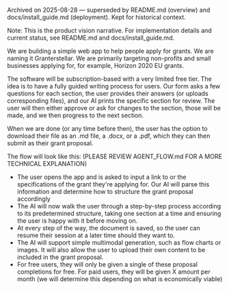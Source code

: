Archived on 2025-08-28 — superseded by README.md (overview) and docs/install_guide.md (deployment). Kept for historical context.

Note: This is the product vision narrative. For implementation details and current status, see README.md and docs/install_guide.md.

We are building a simple web app to help people apply for grants. We are naming it Granterstellar. We are primarily targeting non-profits and small businesses applying for, for example, Horizon 2020 EU grants. 

The software will be subscription-based with a very limited free tier. The idea is to have a fully guided writing process for users. Our form asks a few questions for each section, the user provides their answers (or uploads corresponding files), and our AI prints the specific section for review. The user will then either approve or ask for changes to the section, those will be made, and we then progress to the next section.

When we are done (or any time before then), the user has the option to download their file as an .md file, a .docx, or a .pdf, which they can then submit as their grant proposal. 

The flow will look like this:
(PLEASE REVIEW AGENT_FLOW.md FOR A MORE TECHNICAL EXPLANATION)
- The user opens the app and is asked to input a link to or the specifications of the grant they're applying for. Our AI will parse this information and determine how to structure the grant proposal accordingly
- The AI will now walk the user through a step-by-step process according to its predetermined structure, taking one section at a time and ensuring the user is happy with it before moving on.
- At every step of the way, the document is saved, so the user can resume their session at a later time should they want to.
- The AI will support simple multimodal generation, such as flow charts or images. It will also allow the user to upload their own content to be included in the grant proposal.
- For free users, they will only be given a single of these proposal completions for free. For paid users, they will be given X amount per month (we will determine this depending on what is economically viable)
